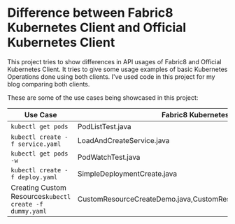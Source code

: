 # Difference between Fabric8 Kubernetes Client and Official Kubernetes Client

This project tries to show differences in API usages of Fabric8 and Official Kubernetes Client. It tries to give some usage examples of basic Kubernetes Operations done using both clients. I've used code in this project for my blog comparing both clients.

These are some of the use cases being showcased in this project:

| Use Case               | Fabric8 Kubernetes Client        | Official Kubernetes Client            |
| -----------------------|----------------------------------|---------------------------------------|
| `kubectl get pods`     | PodListTest.java                 |  TestingPodList.java                  |
| `kubectl create -f service.yaml` | LoadAndCreateService.java | LoadAndCreateService.java          |     
| `kubectl get pods -w` | PodWatchTest.java | WatchPods.java          |     
| `kubectl create -f deploy.yaml` | SimpleDeploymentCreate.java | DeploymentDemo.java        |
| Creating Custom Resources`kubectl create -f dummy.yaml` | CustomResourceCreateDemo.java,CustomResourceCreateDemoTypeless.java | CustomResourceDemo.java        |



